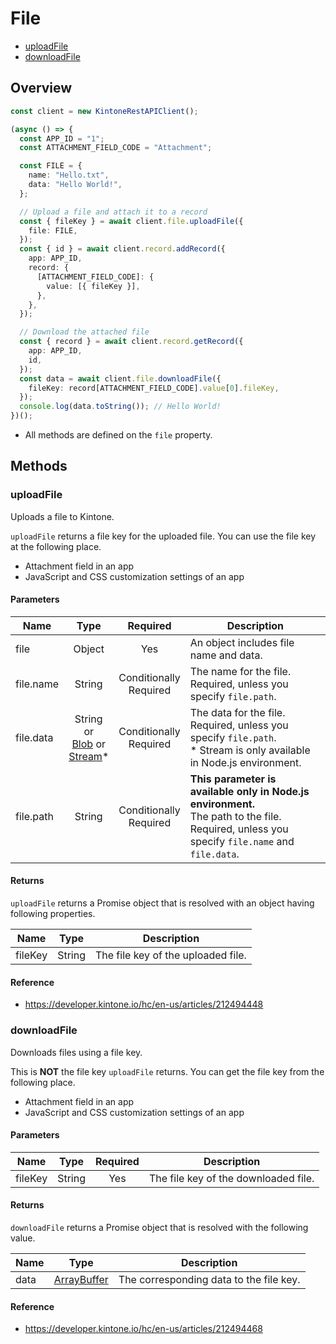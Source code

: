 # File

- [uploadFile](#uploadFile)
- [downloadFile](#downloadFile)

## Overview

```ts
const client = new KintoneRestAPIClient();

(async () => {
  const APP_ID = "1";
  const ATTACHMENT_FIELD_CODE = "Attachment";

  const FILE = {
    name: "Hello.txt",
    data: "Hello World!",
  };

  // Upload a file and attach it to a record
  const { fileKey } = await client.file.uploadFile({
    file: FILE,
  });
  const { id } = await client.record.addRecord({
    app: APP_ID,
    record: {
      [ATTACHMENT_FIELD_CODE]: {
        value: [{ fileKey }],
      },
    },
  });

  // Download the attached file
  const { record } = await client.record.getRecord({
    app: APP_ID,
    id,
  });
  const data = await client.file.downloadFile({
    fileKey: record[ATTACHMENT_FIELD_CODE].value[0].fileKey,
  });
  console.log(data.toString()); // Hello World!
})();
```

- All methods are defined on the `file` property.

## Methods

### uploadFile

Uploads a file to Kintone.

`uploadFile` returns a file key for the uploaded file.
You can use the file key at the following place.

- Attachment field in an app
- JavaScript and CSS customization settings of an app

#### Parameters

| Name      |                                                                 Type                                                                 |          Required           | Description                                                                                                                                         |
| --------- | :----------------------------------------------------------------------------------------------------------------------------------: | :-------------------------: | --------------------------------------------------------------------------------------------------------------------------------------------------- |
| file      |                                                                Object                                                                |             Yes             | An object includes file name and data.                                                                                                              |
| file.name |                                                                String                                                                | Conditionally<br />Required | The name for the file. Required, unless you specify `file.path`.                                                                                    |
| file.data | String or<br />[Blob](https://developer.mozilla.org/en-US/docs/Web/API/Blob) or<br /> [Stream](https://nodejs.org/api/stream.html)\* | Conditionally<br />Required | The data for the file. Required, unless you specify `file.path`.<br>\* Stream is only available in Node.js environment.                             |
| file.path |                                                                String                                                                | Conditionally<br />Required | **This parameter is available only in Node.js environment.** <br /> The path to the file. Required, unless you specify `file.name` and `file.data`. |

#### Returns

`uploadFile` returns a Promise object that is resolved with an object having following properties.

| Name    |  Type  | Description                        |
| ------- | :----: | ---------------------------------- |
| fileKey | String | The file key of the uploaded file. |

#### Reference

- https://developer.kintone.io/hc/en-us/articles/212494448

### downloadFile

Downloads files using a file key.

This is **NOT** the file key `uploadFile` returns.
You can get the file key from the following place.

- Attachment field in an app
- JavaScript and CSS customization settings of an app

#### Parameters

| Name    |  Type  | Required | Description                          |
| ------- | :----: | :------: | ------------------------------------ |
| fileKey | String |   Yes    | The file key of the downloaded file. |

#### Returns

`downloadFile` returns a Promise object that is resolved with the following value.

| Name |                                                    Type                                                     | Description                             |
| ---- | :---------------------------------------------------------------------------------------------------------: | --------------------------------------- |
| data | [ArrayBuffer](https://developer.mozilla.org/en-US/docs/Web/JavaScript/Reference/Global_Objects/ArrayBuffer) | The corresponding data to the file key. |

#### Reference

- https://developer.kintone.io/hc/en-us/articles/212494468
